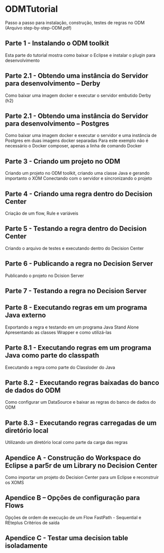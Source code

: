 # ODMTutorial
Passo a passo para instalação, construção, testes de regras no ODM (Arquivo step-by-step-ODM.pdf)


## Parte 1 - Instalando o ODM toolkit 
Esta parte do tutorial mostra como baixar o Eclipse e instalar o plugin para desenvolvimento


## Parte 2.1 - Obtendo uma instância do Servidor para desenvolvimento – Derby 
Como baixar uma imagem docker e executar o servidor embutido Derby (h2) 

## Parte 2.1 - Obtendo uma instância do Servidor para desenvolvimento – Postgres
Como baixar uma imagem docker e executar o servidor e uma instância de Postgres em duas imagens docker separadas
Para este exemplo não é necessário o Docker composer, apenas a linha de comando Docker 

## Parte 3  - Criando um projeto no ODM 
Criando um projeto no ODM toolkit, criando uma classe Java e gerando importanto o XOM
Conectando com o servidor e sincronizando o projeto 

## Parte 4  - Criando uma regra dentro do Decision Center  
Criação de um flow, Rule e variáveis 

## Parte 5 - Testando a regra dentro do Decision Center
Criando o arquivo de testes e executando dentro do Decision Center 

## Parte 6 - Publicando a regra no Decision Server
Publicando o projeto no Dcision Server 

## Parte 7 - Testando a regra no Decision Server 

## Parte 8 - Executando regras em um programa Java externo
Exportando a regra e testando em um programa Java Stand Alone
Apresentando as classes Wrapper e como utilizá-las 

## Parte 8.1 - Executando regras em um programa Java como parte do classpath
Executando a regra como parte do Classloder do Java 

## Parte 8.2 - Executando regras baixadas do banco de dados do ODM 
Como configurar um DataSource e baixar as regras do banco de dados do ODM 

## Parte 8.3 - Executando regras carregadas de um diretório local
Utilizando um diretório local como parte da carga das regras 


## Apendice A - Construção do Workspace do Eclipse a par5r de um Library no Decision Center
Como importar um projeto do Decision Center para um Eclipse e reconstruir os XOMS

## Apendice B – Opções de configuração para Flows
Opções de ordem de execução de um Flow
FastPath - Sequential e REteplus
Critérios de saída 

## Apendice C - Testar uma decision table isoladamente


